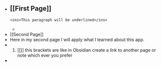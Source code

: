 - [[First Page]]
	-
	  <ins>This paragraph will be underlined</ins>
	-
- [[Second Page]]
- Here in my second page I will apply what I learned about this app.
-
  1. [[]] this brackets are like in Obsidian create a link to another page or note which ever you prefer
-